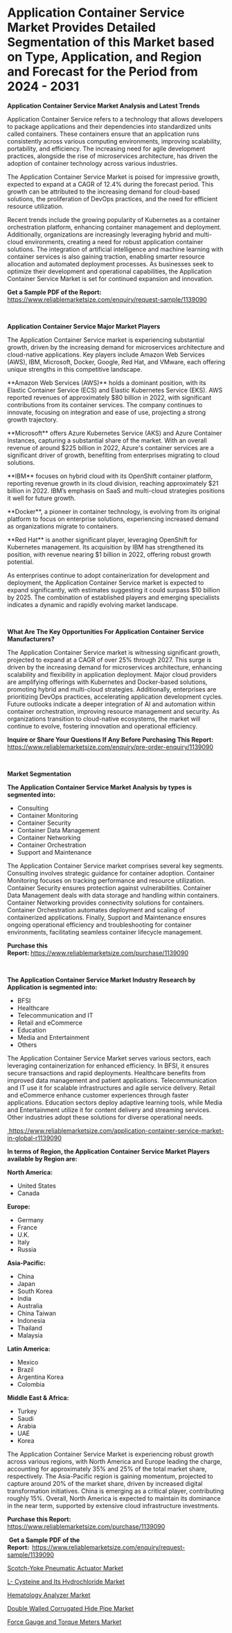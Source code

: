 <p><h1>Application Container Service Market Provides Detailed Segmentation of this Market based on Type, Application, and Region and Forecast for the Period from 2024 - 2031</h1></p><p><strong>Application Container Service Market Analysis and Latest Trends</strong></p>
<p><p>Application Container Service refers to a technology that allows developers to package applications and their dependencies into standardized units called containers. These containers ensure that an application runs consistently across various computing environments, improving scalability, portability, and efficiency. The increasing need for agile development practices, alongside the rise of microservices architecture, has driven the adoption of container technology across various industries.</p><p>The Application Container Service Market is poised for impressive growth, expected to expand at a CAGR of 12.4% during the forecast period. This growth can be attributed to the increasing demand for cloud-based solutions, the proliferation of DevOps practices, and the need for efficient resource utilization. </p><p>Recent trends include the growing popularity of Kubernetes as a container orchestration platform, enhancing container management and deployment. Additionally, organizations are increasingly leveraging hybrid and multi-cloud environments, creating a need for robust application container solutions. The integration of artificial intelligence and machine learning with container services is also gaining traction, enabling smarter resource allocation and automated deployment processes. As businesses seek to optimize their development and operational capabilities, the Application Container Service Market is set for continued expansion and innovation.</p></p>
<p><strong>Get a Sample PDF of the Report:&nbsp;</strong> <a href="https://www.reliablemarketsize.com/enquiry/request-sample/1139090?utm_campaign=1518&utm_medium=2&utm_source=Github&utm_content=ia&utm_term=14102024&utm_id=application-container-service">https://www.reliablemarketsize.com/enquiry/request-sample/1139090</a></p>
<p>&nbsp;</p>
<p><strong>Application Container Service Major Market Players</strong></p>
<p><p>The Application Container Service market is experiencing substantial growth, driven by the increasing demand for microservices architecture and cloud-native applications. Key players include Amazon Web Services (AWS), IBM, Microsoft, Docker, Google, Red Hat, and VMware, each offering unique strengths in this competitive landscape.</p><p>**Amazon Web Services (AWS)** holds a dominant position, with its Elastic Container Service (ECS) and Elastic Kubernetes Service (EKS). AWS reported revenues of approximately $80 billion in 2022, with significant contributions from its container services. The company continues to innovate, focusing on integration and ease of use, projecting a strong growth trajectory.</p><p>**Microsoft** offers Azure Kubernetes Service (AKS) and Azure Container Instances, capturing a substantial share of the market. With an overall revenue of around $225 billion in 2022, Azure's container services are a significant driver of growth, benefiting from enterprises migrating to cloud solutions.</p><p>**IBM** focuses on hybrid cloud with its OpenShift container platform, reporting revenue growth in its cloud division, reaching approximately $21 billion in 2022. IBM’s emphasis on SaaS and multi-cloud strategies positions it well for future growth.</p><p>**Docker**, a pioneer in container technology, is evolving from its original platform to focus on enterprise solutions, experiencing increased demand as organizations migrate to containers.</p><p>**Red Hat** is another significant player, leveraging OpenShift for Kubernetes management. Its acquisition by IBM has strengthened its position, with revenue nearing $1 billion in 2022, offering robust growth potential.</p><p>As enterprises continue to adopt containerization for development and deployment, the Application Container Service market is expected to expand significantly, with estimates suggesting it could surpass $10 billion by 2025. The combination of established players and emerging specialists indicates a dynamic and rapidly evolving market landscape.</p></p>
<p>&nbsp;</p>
<p><strong>What Are The Key Opportunities For Application Container Service Manufacturers?</strong></p>
<p><p>The Application Container Service market is witnessing significant growth, projected to expand at a CAGR of over 25% through 2027. This surge is driven by the increasing demand for microservices architecture, enhancing scalability and flexibility in application deployment. Major cloud providers are amplifying offerings with Kubernetes and Docker-based solutions, promoting hybrid and multi-cloud strategies. Additionally, enterprises are prioritizing DevOps practices, accelerating application development cycles. Future outlooks indicate a deeper integration of AI and automation within container orchestration, improving resource management and security. As organizations transition to cloud-native ecosystems, the market will continue to evolve, fostering innovation and operational efficiency.</p></p>
<p><strong>Inquire or Share Your Questions If Any Before Purchasing This Report:</strong> <a href="https://www.reliablemarketsize.com/enquiry/pre-order-enquiry/1139090?utm_campaign=1518&utm_medium=2&utm_source=Github&utm_content=ia&utm_term=14102024&utm_id=application-container-service">https://www.reliablemarketsize.com/enquiry/pre-order-enquiry/1139090</a></p>
<p>&nbsp;</p>
<p><strong>Market Segmentation</strong></p>
<p><strong>The Application Container Service Market Analysis by types is segmented into:</strong></p>
<p><ul><li>Consulting</li><li>Container Monitoring</li><li>Container Security</li><li>Container Data Management</li><li>Container Networking</li><li>Container Orchestration</li><li>Support and Maintenance</li></ul></p>
<p><p>The Application Container Service market comprises several key segments. Consulting involves strategic guidance for container adoption. Container Monitoring focuses on tracking performance and resource utilization. Container Security ensures protection against vulnerabilities. Container Data Management deals with data storage and handling within containers. Container Networking provides connectivity solutions for containers. Container Orchestration automates deployment and scaling of containerized applications. Finally, Support and Maintenance ensures ongoing operational efficiency and troubleshooting for container environments, facilitating seamless container lifecycle management.</p></p>
<p><strong>Purchase this Report:&nbsp;</strong><a href="https://www.reliablemarketsize.com/purchase/1139090?utm_campaign=1518&utm_medium=2&utm_source=Github&utm_content=ia&utm_term=14102024&utm_id=application-container-service">https://www.reliablemarketsize.com/purchase/1139090</a></p>
<p>&nbsp;</p>
<p><strong>The Application Container Service Market Industry Research by Application is segmented into:</strong></p>
<p><ul><li>BFSI</li><li>Healthcare</li><li>Telecommunication and IT</li><li>Retail and eCommerce</li><li>Education</li><li>Media and Entertainment</li><li>Others</li></ul></p>
<p><p>The Application Container Service Market serves various sectors, each leveraging containerization for enhanced efficiency. In BFSI, it ensures secure transactions and rapid deployments. Healthcare benefits from improved data management and patient applications. Telecommunication and IT use it for scalable infrastructures and agile service delivery. Retail and eCommerce enhance customer experiences through faster applications. Education sectors deploy adaptive learning tools, while Media and Entertainment utilize it for content delivery and streaming services. Other industries adopt these solutions for diverse operational needs.</p></p>
<p><a href="https://www.reliablemarketsize.com/application-container-service-market-in-global-r1139090?utm_campaign=1518&utm_medium=2&utm_source=Github&utm_content=ia&utm_term=14102024&utm_id=application-container-service">&nbsp;https://www.reliablemarketsize.com/application-container-service-market-in-global-r1139090</a></p>
<p><strong>In terms of Region, the Application Container Service Market Players available by Region are:</strong></p>
<p>
    <p> <strong> North America: </strong>
        <ul>
            <li>United States</li>
            <li>Canada</li>
        </ul>
        </p> 
    <p> <strong> Europe: </strong>
        <ul>
            <li>Germany</li>
            <li>France</li>
            <li>U.K.</li>
            <li>Italy</li>
            <li>Russia</li>
        </ul>
        </p> 
    <p> <strong> Asia-Pacific: </strong>
        <ul>
            <li>China</li>
            <li>Japan</li>
            <li>South Korea</li>
            <li>India</li>
            <li>Australia</li>
            <li>China Taiwan</li>
            <li>Indonesia</li>
            <li>Thailand</li>
            <li>Malaysia</li>
        </ul>
        </p> 
    <p> <strong> Latin America: </strong>
        <ul>
            <li>Mexico</li>
            <li>Brazil</li>
            <li>Argentina Korea</li>
            <li>Colombia</li>
        </ul>
        </p> 
    <p> <strong> Middle East & Africa: </strong>
        <ul>
            <li>Turkey</li>
            <li>Saudi</li>
            <li>Arabia</li>
            <li>UAE</li>
            <li>Korea</li>
        </ul>
    </p>
    </p>
<p><p>The Application Container Service Market is experiencing robust growth across various regions, with North America and Europe leading the charge, accounting for approximately 35% and 25% of the total market share, respectively. The Asia-Pacific region is gaining momentum, projected to capture around 20% of the market share, driven by increased digital transformation initiatives. China is emerging as a critical player, contributing roughly 15%. Overall, North America is expected to maintain its dominance in the near term, supported by extensive cloud infrastructure investments.</p></p>
<p><strong>Purchase this Report: </strong><a href="https://www.reliablemarketsize.com/purchase/1139090?utm_campaign=1518&utm_medium=2&utm_source=Github&utm_content=ia&utm_term=14102024&utm_id=application-container-service">https://www.reliablemarketsize.com/purchase/1139090</a></p>
<p>&nbsp;<strong>Get a Sample PDF of the Report:&nbsp;&nbsp;</strong><a href="https://www.reliablemarketsize.com/enquiry/request-sample/1139090?utm_campaign=1518&utm_medium=2&utm_source=Github&utm_content=ia&utm_term=14102024&utm_id=application-container-service">https://www.reliablemarketsize.com/enquiry/request-sample/1139090</a></p>
<p><strong></strong></p>
<p><p><a href="https://www.linkedin.com/pulse/deep-dive-scotch-yoke-pneumatic-actuator-market-itstrends-0m8ac?utm_campaign=1518&utm_medium=2&utm_source=Github&utm_content=ia&utm_term=14102024&utm_id=application-container-service">Scotch-Yoke Pneumatic Actuator Market</a></p><p><a href="https://www.linkedin.com/pulse/unlocking-growth-potential-strategic-analysis-l-cysteine-its-ktsyf?utm_campaign=1518&utm_medium=2&utm_source=Github&utm_content=ia&utm_term=14102024&utm_id=application-container-service">L- Cysteine and Its Hydrochloride Market</a></p><p><a href="https://www.linkedin.com/pulse/hematology-analyzer-revenue-growth-report-2024-2031-reportology-dxxbc?utm_campaign=1518&utm_medium=2&utm_source=Github&utm_content=ia&utm_term=14102024&utm_id=application-container-service">Hematology Analyzer Market</a></p><p><a href="https://www.linkedin.com/pulse/double-walled-corrugated-hide-pipe-ecosystem-mapping-innovation-gw5lc?utm_campaign=1518&utm_medium=2&utm_source=Github&utm_content=ia&utm_term=14102024&utm_id=application-container-service">Double Walled Corrugated Hide Pipe Market</a></p><p><a href="https://www.linkedin.com/pulse/force-gauge-torque-meters-market-outlook-share-analysis-growth-ibjuf?utm_campaign=1518&utm_medium=2&utm_source=Github&utm_content=ia&utm_term=14102024&utm_id=application-container-service">Force Gauge and Torque Meters Market</a></p></p>